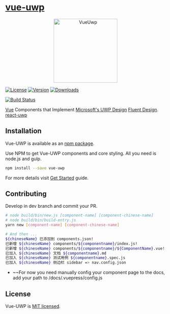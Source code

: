 # [vue-uwp](https://github.com/babyeyeFE/vue-uwp.git)

<p style="text-align: center"><img src="docs/.vuepress/public/logo.png" alt="VueUwp" width="200" /></p>

[![License](https://img.shields.io/github/license/babyeyeFE/vue-uwp.svg)](https://www.npmjs.com/package/vue-uwp)
[![Version](https://img.shields.io/npm/v/vue-uwp.svg)](https://www.npmjs.com/package/vue-uwp)
[![Downloads](https://img.shields.io/npm/dm/vue-uwp.svg)](https://www.npmjs.com/package/vue-uwp) 

[![Build Status](https://travis-ci.org/babyeyeFE/vue-uwp.svg?branch=master)](https://travis-ci.org/babyeyeFE/vue-uwp)


[Vue](https://vuejs.org) Components that Implement 
[Microsoft's UWP Design](https://developer.microsoft.com/en-us/windows/apps/design) 
[Fluent Design](https://www.microsoft.com/design/fluent/). 
[react-uwp](https://www.react-uwp.com/) 

## Installation
Vue-UWP is available as an [npm package](https://www.npmjs.org/package/vue-uwp).

Use NPM to get Vue-UWP components and core styling. All you need is node.js and gulp.

``` bash
npm install --save vue-uwp
```

For more details visit [Get Started](./docs/get-started.md) guide.

## Contributing
Develop in dev branch and commit your PR.

``` bash
# node build/bin/new.js [component-name] [component-chinese-name]
# node build/bin/build-entry.js
yarn new [component-name] [component-chinese-name]

# And then ...
${chineseName} 已添加到 components.json!
已新增 ${chineseName} components/${componentname}/index.js!
已新增 ${chineseName} components/${componentname}/${ComponentName}.vue!
已加入 ${chineseName} 文档 ${componentname}.md
已加入 ${chineseName} 测试用例 ${componentname}.spec.js
已加入 ${chineseName} 侧边栏 sidebar => nav.config.json

```
* ~~For now you need manually config your component page to the docs, add your path to /docs/.vuepress/config.js

## License

Vue-UWP is [MIT licensed](https://www.npmjs.org/package/vue-uwp).

[vue]: https://vuejs.org
[fluent]: https://fluent.microsoft.com/
[fluent-uwp]: https://developer.microsoft.com/en-us/windows/apps/design
[uwp]: https://developer.microsoft.com/en-us/windows/apps
[contributing-file]: https://github.com/arturmiz/vuent/blob/master/.github/CONTRIBUTING.md
[changelog-file]: https://github.com/arturmiz/vuent/blob/master/CHANGELOG.md
